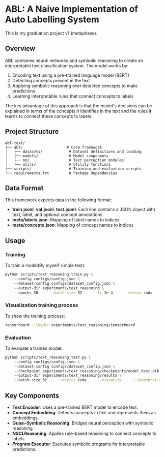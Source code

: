 # ABL: A Naive Implementation of Auto Labelling System
This is my graduation project v1 (metaphase).
## Overview

ABL combines neural networks and symbolic reasoning to create an interpretable text classification system. The model works by:

1. Encoding text using a pre-trained language model (BERT)
2. Detecting concepts present in the text
3. Applying symbolic reasoning over detected concepts to make predictions
4. Learning interpretable rules that connect concepts to labels

The key advantage of this approach is that the model's decisions can be explained in terms of the concepts it identifies in the text and the rules it learns to connect these concepts to labels.

## Project Structure

```
abl-text/
├── abl/                    # Core framework
│   ├── datasets/            # Dataset definitions and loading
│   ├── models/              # Model components
│   ├── nn/                  # Text perception modules
│   └── utils/               # Utility functions
├── scripts/                 # Training and evaluation scripts
└── requirements.txt         # Package dependencies
```

## Data Format

This framework expects data in the following format:

- **train.jsonl**, **val.jsonl**, **test.jsonl**: Each line contains a JSON object with text, label, and optional concept annotations
- **meta/labels.json**: Mapping of label names to indices
- **meta/concepts.json**: Mapping of concept names to indices

## Usage

### Training

To train a model(By myself simple test):

```bash
python scripts/text_reasoning_train.py \     
    --config configs/config.json \     
    --dataset-config configs/dataset_config.json \     
    --output-dir experiments/text_reasoning \     
    --epochs 50     --batch-size 32     --lr 1e-4     --device cuda
```
### Visualization training process
To show the training process:

```bash
tensorboard --logdir experiments/text_reasoning/tensorboard
```

### Evaluation

To evaluate a trained model:

```bash
python scripts/text_reasoning_test.py \     
    --config configs/config.json \     
    --dataset-config configs/dataset_config.json \     
    --checkpoint experiments/text_reasoning/checkpoints/model_best.pth \     
    --output-dir experiments/text_reasoning/results \     
    --batch-size 32     --device cuda     --visualize     --interpret-rules
```

## Key Components

- **Text Encoder**: Uses a pre-trained BERT model to encode text.
- **Concept Embedding**: Detects concepts in text and represents them as embeddings.
- **Quasi-Symbolic Reasoning**: Bridges neural perception with symbolic reasoning.
- **NSCLReasoning**: Applies rule-based reasoning to connect concepts to labels.
- **Program Executor**: Executes symbolic programs for interpretable predictions.
